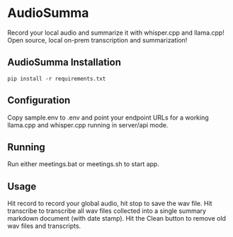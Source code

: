 # AudioSumma

Record your local audio and summarize it with whisper.cpp and llama.cpp!  Open source, local on-prem transcription and summarization!

## AudioSumma Installation

```
pip install -r requirements.txt
```

## Configuration

Copy sample.env to .env and point your endpoint URLs for a working llama.cpp and whisper.cpp running in server/api mode.

## Running

Run either meetings.bat or meetings.sh to start app.


## Usage

Hit record to record your global audio, hit stop to save the wav file.  Hit transcribe to transcribe all wav files collected into a single summary markdown document (with date stamp).  Hit the Clean button to remove old wav files and transcripts.

